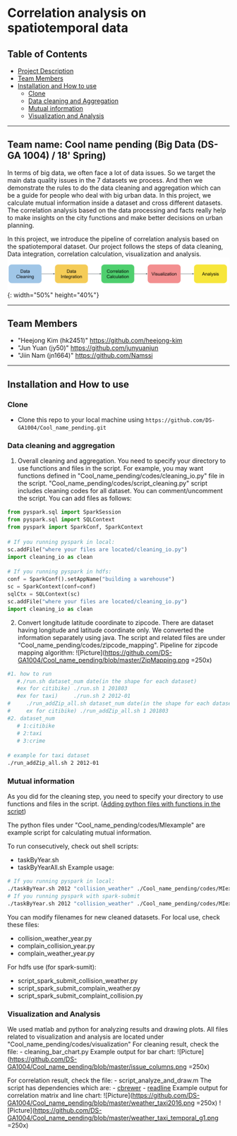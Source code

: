 # Correlation analysis on spatiotemporal data

## Table of Contents
- [Project Description](#project-description)
- [Team Members](#team-members)
- [Installation and How to use](#codes)
  * [Clone](#clone)
  * [Data cleaning and Aggregation](#data-cleaning)
  * [Mutual information](#MI)
  * [Visualization and Analysis](#visualization)
---

## <a name="project-description"><a/>Team name: Cool name pending (Big Data (DS-GA 1004) / 18' Spring)
 In terms of big data, we often face a lot of data issues. So we target the main data quality issues in the 7 datasets we process. And then we demonstrate the rules to do the data cleaning and aggregation which can be a guide for people who deal with big urban data. In this project, we calculate mutual information inside a dataset and cross different datasets. The correlation analysis based on the data processing and facts really help to make insights on the city functions and make better decisions on urban planning.
 
  In this project, we introduce the pipeline of correlation analysis based on the spatiotemporal dataset. Our project follows the steps of data cleaning, Data integration, correlation calculation, visualization and analysis. 
![Picture](https://github.com/DS-GA1004/Cool_name_pending/blob/master/pipeline.png){: width="50%" height="40%"}

---

## <a name="team-members"><a/>Team Members
  * "Heejong Kim (hk2451)" <https://github.com/heejong-kim>
  * "Jun Yuan (jy50)" <https://github.com/junyuanjun>
  * "Jiin Nam (jn1664)" <https://github.com/Namssi>

---

## <a name="codes"><a/>Installation and How to use
 ### <a name="clone"><a/>Clone
 - Clone this repo to your local machine using `https://github.com/DS-GA1004/Cool_name_pending.git`
 ### <a name="data-cleaning"><a/>Data cleaning and aggregation
 1. Overall cleaning and aggregation. You need to specify your directory to use functions and files in the script. For example, you may want functions defined in "Cool_name_pending/codes/cleaning_io.py" file in the script. "Cool_name_pending/codes/script_cleaning.py" script includes cleaning codes for all dataset. You can comment/uncomment the script. You can add files as follows:
 ```python
 from pyspark.sql import SparkSession
 from pyspark.sql import SQLContext
 from pyspark import SparkConf, SparkContext
 
 # If you running pyspark in local:
 sc.addFile("where your files are located/cleaning_io.py")
 import cleaning_io as clean
 
 # If you running pyspark in hdfs:
 conf = SparkConf().setAppName("building a warehouse")
 sc = SparkContext(conf=conf)
 sqlCtx = SQLContext(sc)
 sc.addFile("where your files are located/cleaning_io.py")
 import cleaning_io as clean
 ```
 2. Convert longitude latitude coordinate to zipcode. There are dataset having longitude and latitude coordinate only. We converted the information separately using java. The script and related files are under "Cool_name_pending/codes/zipcode_mapping".
 Pipeline for zipcode mapping algorithm:
 ![Picture](https://github.com/DS-GA1004/Cool_name_pending/blob/master/ZipMapping.png =250x)

 ```sh
 #1. how to run
	#./run.sh dataset_num date(in the shape for each dataset)
	#ex for citibike) ./run.sh 1 201803
	#ex for taxi)     ./run.sh 2 2012-01
 #     ./run_addZip_all.sh dataset_num date(in the shape for each dataset)
 #     ex for citibike) ./run_addZip_all.sh 1 201803
 #2. dataset_num
	# 1:citibike
	# 2:taxi
	# 3:crime
 
 # example for taxi dataset
 ./run_addZip_all.sh 2 2012-01
 ```

  ### <a name="MI"><a/>Mutual information
  As you did for the cleaning step, you need to specify your directory to use functions and files in the script. ([Adding python files with functions in the script](#data-cleaning))

 The python files under "Cool_name_pending/codes/MIexample" are example script for calculating mutual information. 

 To run consecutively, check out shell scripts:
  - taskByYear.sh
  - taskByYearAll.sh
  Example usage:
  ```sh
  # If you running pyspark in local:
  ./taskByYear.sh 2012 "collision_weather" ./Cool_name_pending/codes/MIexample/collision_weather_year
  # If you running pyspark with spark-submit
  ./taskByYear.sh 2012 "collision_weather" ./Cool_name_pending/codes/MIexample/script_spark_submit_collision_weather
  ```
  
 You can modify filenames for new cleaned datasets. 
 For local use, check these files:
  - collision_weather_year.py
  - complain_collision_year.py
  - complain_weather_year.py

 For hdfs use (for spark-sumit):
  - script_spark_submit_collision_weather.py
  - script_spark_submit_complain_weather.py
  - script_spark_submit_complaint_collision.py

  ### <a name="Visualization"><a/>Visualization and Analysis
  We used matlab and python for analyzing results and drawing plots. All files related to visualization and analysis are located under "Cool_name_pending/codes/visualization"
  For cleaning result, check the file:
        - cleaning_bar_chart.py
  Example output for bar chart:
  ![Picture](https://github.com/DS-GA1004/Cool_name_pending/blob/master/issue_columns.png =250x)
	
  For correlation result, check the file:
        - script_analyze_and_draw.m
        The script has dependencies which are:
                - [cbrewer][1]
                - [readline][2]
  Example output for correlation matrix and line chart:
  ![Picture](https://github.com/DS-GA1004/Cool_name_pending/blob/master/weather_taxi2016.png =250x)
  ![Picture](https://github.com/DS-GA1004/Cool_name_pending/blob/master/weather_taxi_temporal_g1.png =250x)
		
  [1]:https://www.mathworks.com/matlabcentral/fileexchange/34087-cbrewer---colorbrewer-schemes-for-matlab
  [2]:https://www.mathworks.com/matlabcentral/fileexchange/20026-readline-m-v4-0


